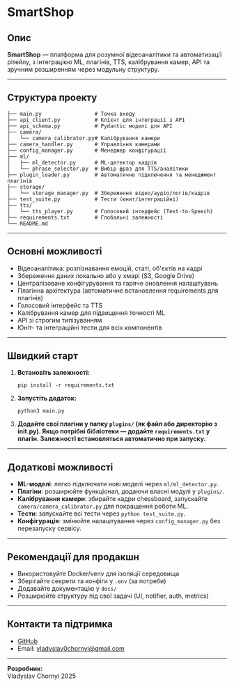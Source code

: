 # SmartShop

## Опис

**SmartShop** — платформа для розумної відеоаналітики та автоматизації рітейлу, з інтеграцією ML, плагінів, TTS, 
калібрування камер, API та зручним розширенням через модульну структуру.

---

## Структура проекту

```
├── main.py                 # Точка входу
├── api_client.py           # Клієнт для інтеграції з API
├── api_schema.py           # Pydantic моделі для API
├── camera/
│   └── camera_calibrator.py# Калібрування камери
├── camera_handler.py       # Управління камерами
├── config_manager.py       # Менеджер конфігурації
├── ml/
│   ├── ml_detector.py      # ML-детектор кадрів
│   └── phrase_selector.py  # Вибір фраз для TTS/аналітики
├── plugin_loader.py        # Автоматичне підключення та менеджмент плагінів
├── storage/
│   └── storage_manager.py  # Збереження відео/аудіо/логів/кадрів
├── test_suite.py           # Тести (юнит/інтеграційні)
├── tts/
│   └── tts_player.py       # Голосовий інтерфейс (Text-to-Speech)
├── requirements.txt        # Глобальні залежності
└── README.md
```

---

## Основні можливості

- Відеоаналітика: розпізнавання емоцій, статі, об'єктів на кадрі
- Збереження даних локально або у хмарі (S3, Google Drive)
- Централізоване конфігурування та гаряче оновлення налаштувань
- Плагінна архітектура (автоматичне встановлення requirements для плагінів)
- Голосовий інтерфейс та TTS
- Калібрування камер для підвищення точності ML
- API зі строгим типізуванням
- Юніт- та інтеграційні тести для всіх компонентів

---

## Швидкий старт

1. **Встановіть залежності:**
   ```
   pip install -r requirements.txt
   ```

2. **Запустіть додаток:**
   ```
   python3 main.py
   ```

3. **Додайте свої плагіни у папку `plugins/` (як файл або директорію з __init__.py).
   Якщо потрібні бібліотеки — додайте `requirements.txt` у плагін. Залежності встановляться автоматично при запуску.**

---

## Додаткові можливості

- **ML-моделі**: легко підключати нові моделі через `ml/ml_detector.py`.
- **Плагіни**: розширюйте функціонал, додаючи власні модулі у `plugins/`.
- **Калібрування камери**: збирайте кадри chessboard, запускайте `camera/camera_calibrator.py` для покращення роботи ML.
- **Тести**: запускайте всі тести через `python test_suite.py`.
- **Конфігурація**: змінюйте налаштування через `config_manager.py` без перезапуску сервісу.

---

## Рекомендації для продакшн

- Використовуйте Docker/venv для ізоляції середовища
- Зберігайте секрети та конфіги у `.env` (за потреби)
- Додавайте документацію у `docs/`
- Розширюйте структуру під свої задачі (UI, notifier, auth, metrics)

---

## Контакти та підтримка

- [GitHub](https://github.com/vladyslav0chornyi/SmartShop)
- Email: vladyslav0chornyi@gmail.com

---

**Розробник:**  
Vladyslav Chornyi
2025